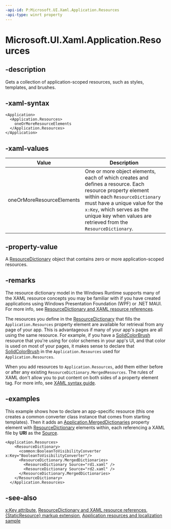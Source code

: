 ```yaml
---
-api-id: P:Microsoft.UI.Xaml.Application.Resources
-api-type: winrt property
---
```


<!-- Property syntax
public Microsoft.UI.Xaml.ResourceDictionary Resources { get;  set; }
-->

# Microsoft.UI.Xaml.Application.Resources

## -description

Gets a collection of application-scoped resources, such as styles, templates, and brushes.

## -xaml-syntax

``` xaml
<Application>
  <Application.Resources>
    oneOrMoreResourceElements
  </Application.Resources>
</Application>
```

## -xaml-values

| Value | Description |
|-----|-----|
| oneOrMoreResourceElements | One or more object elements, each of which creates and defines a resource. Each resource property element within each `ResourceDictionary` must have a unique value for the `x:Key`, which serves as the unique key when values are retrieved from the `ResourceDictionary`. |

## -property-value

A [ResourceDictionary](resourcedictionary.md) object that contains zero or more application-scoped resources.

## -remarks

The resource dictionary model in the Windows Runtime supports many of the XAML resource concepts you may be familiar with if you have created applications using Windows Presentation Foundation (WPF) or .NET MAUI. For more info, see [ResourceDictionary and XAML resource references](/windows/apps/design/style/xaml-resource-dictionary).

The resources you define in the [ResourceDictionary](resourcedictionary.md) that fills the `Application.Resources` property element are available for retrieval from any page of your app. This is advantageous if many of your app's pages are all using the same resource. For example, if you have a [SolidColorBrush](../microsoft.ui.xaml.media/solidcolorbrush.md) resource that you're using for color schemes in your app's UI, and that color is used on most of your pages, it makes sense to declare that [SolidColorBrush](../microsoft.ui.xaml.media/solidcolorbrush.md) in the `Application.Resources` used for `Application.Resources`.

When you add resources to `Application.Resources`, add them either before or after any existing `ResourceDictionary.MergedResources`. The rules of XAML don't allow you to put content on both sides of a property element tag. For more info, see [XAML syntax guide](/windows/uwp/xaml-platform/xaml-syntax-guide).

## -examples

This example shows how to declare an app-specific resource (this one creates a common converter class instance that comes from starting templates). Then it adds an [Application.MergedDictionaries](resourcedictionary_mergeddictionaries.md) property element with [ResourceDictionary](resourcedictionary.md) elements within, each referencing a XAML file by **URI** as the [Source](resourcedictionary_source.md).

```xaml
<Application.Resources>
    <ResourceDictionary>
      <common:BooleanToVisibilityConverter x:Key="BooleanToVisibilityConverter"/> 
      <ResourceDictionary.MergedDictionaries>
        <ResourceDictionary Source="rd1.xaml" />
        <ResourceDictionary Source="rd2.xaml" />
      </ResourceDictionary.MergedDictionaries>
    </ResourceDictionary>
  </Application.Resources>
```

## -see-also

[x:Key attribute](/windows/uwp/xaml-platform/x-key-attribute), [ResourceDictionary and XAML resource references](/windows/apps/design/style/xaml-resource-dictionary), [{StaticResource} markup extension](/windows/uwp/xaml-platform/staticresource-markup-extension), [Application resources and localization sample](https://github.com/microsoft/Windows-universal-samples/tree/master/Samples/ApplicationResources)
